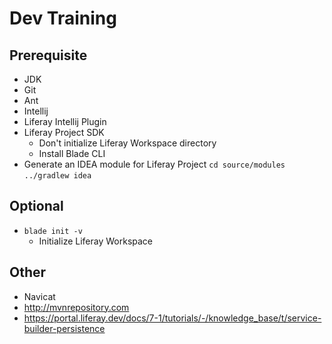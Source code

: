 # Dev Training

## Prerequisite

- JDK
- Git
- Ant
- Intellij
- Liferay Intellij Plugin
- Liferay Project SDK
  - Don't initialize Liferay Workspace directory
  - Install Blade CLI
- Generate an IDEA module for Liferay Project
`cd source/modules`
`../gradlew idea`

## Optional
- `blade init -v`
  - Initialize Liferay Workspace

## Other
- Navicat
- http://mvnrepository.com
- https://portal.liferay.dev/docs/7-1/tutorials/-/knowledge_base/t/service-builder-persistence

